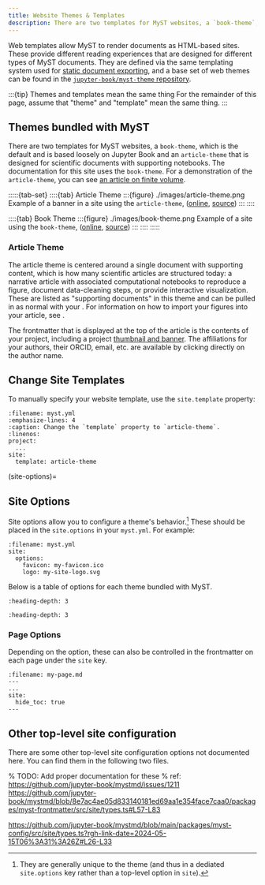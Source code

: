 ```yaml
---
title: Website Themes & Templates
description: There are two templates for MyST websites, a `book-theme`, based loosely on Jupyter Book, and an `article-theme` that is designed for scientific documents with supporting notebooks.
---
```


Web templates allow MyST to render documents as HTML-based sites.
These provide different reading experiences that are designed for different types of MyST documents.
They are defined via the same templating system used for [static document exporting](./documents-exports.md), and a base set of web themes can be found in the [`jupyter-book/myst-theme` repository](https://github.com/jupyter-book/myst-theme/tree/main/themes).

:::{tip} Themes and templates mean the same thing
For the remainder of this page, assume that "theme" and "template" mean the same thing.
:::

## Themes bundled with MyST

There are two templates for MyST websites, a `book-theme`, which is the default and is based loosely on Jupyter Book and an `article-theme` that is designed for scientific documents with supporting notebooks. The documentation for this site uses the `book-theme`. For a demonstration of the `article-theme`, you can see [an article on finite volume](https://simpeg.xyz/tle-finitevolume).

:::::{tab-set}
::::{tab} Article Theme
:::{figure} ./images/article-theme.png
Example of a banner in a site using the `article-theme`, ([online](https://simpeg.xyz/tle-finitevolume/), [source](https://github.com/simpeg/tle-finitevolume))
:::
::::

::::{tab} Book Theme
:::{figure} ./images/book-theme.png
Example of a site using the `book-theme`, ([online](https://mystmd.org), [source](https://github.com/jupyter-book/mystmd/tree/main/docs))
:::
::::
:::::

### Article Theme

The article theme is centered around a single document with supporting content, which is how many scientific articles are structured today: a narrative article with associated computational notebooks to reproduce a figure, document data-cleaning steps, or provide interactive visualization. These are listed as "supporting documents" in this theme and can be pulled in as normal with your [](./table-of-contents.md). For information on how to import your figures into your article, see [](./reuse-jupyter-outputs.md).

The frontmatter that is displayed at the top of the article is the contents of your project, including a project [thumbnail and banner](#thumbnail-and-banner). The affiliations for your authors, their ORCID, email, etc. are available by clicking directly on the author name.

## Change Site Templates

To manually specify your website template, use the `site.template` property:

```{code} yaml
:filename: myst.yml
:emphasize-lines: 4
:caption: Change the `template` property to `article-theme`.
:linenos:
project:
  ...
site:
  template: article-theme
```

(site-options)=

## Site Options

Site options allow you to configure a theme's behavior.[^opts]
These should be placed in the `site.options` in your `myst.yml`.
For example:

[^opts]: They are generally unique to the theme (and thus in a dediated `site.options` key rather than a top-level option in `site`).

```{code-block} yaml
:filename: myst.yml
site:
  options:
    favicon: my-favicon.ico
    logo: my-site-logo.svg
```

Below is a table of options for each theme bundled with MyST.

```{myst:template} book-theme
:heading-depth: 3
```

```{myst:template} article-theme
:heading-depth: 3
```

### Page Options

Depending on the option, these can also be controlled in the frontmatter on each page under the `site` key.

```{code-block} yaml
:filename: my-page.md
---
...
site:
  hide_toc: true
---
```

## Other top-level site configuration

There are some other top-level site configuration options not documented here.
You can find them in the following two files.

% TODO: Add proper documentation for these
% ref: https://github.com/jupyter-book/mystmd/issues/1211
https://github.com/jupyter-book/mystmd/blob/8e7ac4ae05d833140181ed69aa1e354face7caa0/packages/myst-frontmatter/src/site/types.ts#L57-L83

https://github.com/jupyter-book/mystmd/blob/main/packages/myst-config/src/site/types.ts?rgh-link-date=2024-05-15T06%3A31%3A26Z#L26-L33
